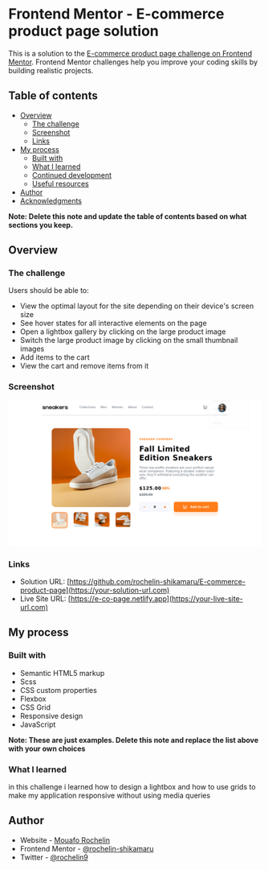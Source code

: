 # Frontend Mentor - E-commerce product page solution

This is a solution to the [E-commerce product page challenge on Frontend Mentor](https://www.frontendmentor.io/challenges/ecommerce-product-page-UPsZ9MJp6). Frontend Mentor challenges help you improve your coding skills by building realistic projects.

## Table of contents

- [Overview](#overview)
  - [The challenge](#the-challenge)
  - [Screenshot](#screenshot)
  - [Links](#links)
- [My process](#my-process)
  - [Built with](#built-with)
  - [What I learned](#what-i-learned)
  - [Continued development](#continued-development)
  - [Useful resources](#useful-resources)
- [Author](#author)
- [Acknowledgments](#acknowledgments)

**Note: Delete this note and update the table of contents based on what sections you keep.**

## Overview

### The challenge

Users should be able to:

- View the optimal layout for the site depending on their device's screen size
- See hover states for all interactive elements on the page
- Open a lightbox gallery by clicking on the large product image
- Switch the large product image by clicking on the small thumbnail images
- Add items to the cart
- View the cart and remove items from it

### Screenshot

![](./images/screenshot-eco.png)

### Links

- Solution URL: [https://github.com/rochelin-shikamaru/E-commerce-product-page](https://your-solution-url.com)
- Live Site URL: [https://e-co-page.netlify.app](https://your-live-site-url.com)

## My process

### Built with

- Semantic HTML5 markup
- Scss
- CSS custom properties
- Flexbox
- CSS Grid
- Responsive design
- JavaScript


**Note: These are just examples. Delete this note and replace the list above with your own choices**

### What I learned

in this challenge i learned how to design a lightbox and how to use grids to make my application responsive without using media queries


## Author

- Website - [Mouafo Rochelin](https://rochelin-portfolio.netlify.app)
- Frontend Mentor - [@rochelin-shikamaru](https://www.frontendmentor.io/profile/rochelin-shikamaru)
- Twitter - [@rochelin9](https://twitter.com/rochelin9)

